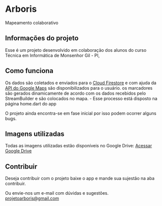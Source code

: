 # Arboris

Mapeamento colaborativo

## Informações do projeto

Esse é um projeto desenvolvido em colaboração dos alunos do curso Técnica em Informática de Monsenhor Gil - PI,

## Como funciona

Os dados são coletados e enviados para o [Cloud Firestore](https://firebase.google.com/docs/firestore?hl=pt-br) e com ajuda da [API do Google Maps](https://cloud.google.com/maps-platform/?hl=pt&utm_source=google&utm_medium=cpc&utm_campaign=FY18-Q2-global-demandgen-paidsearchonnetworkhouseads-cs-maps_contactsal_saf&utm_content=text-ad-none-none-DEV_c-CRE_320067021998-ADGP_Hybrid+%7C+AW+SEM+%7C+BKWS+~+Google+Maps+API+BMM-KWID_43700039748702552-kwd-299558370646-userloc_20100&utm_term=KW_%2Bgooglemaps%20%2Bapi-ST_%2Bgooglemaps+%2Bapi&gclid=CjwKCAjwpqv0BRABEiwA-TySwfL88I-Xmr3B3_TDUnZQGHNeuihXiifKEc0AetGALeU45unoeKyvVxoCR7QQAvD_BwE) são disponibilizados para o usuário.
os marcadores são gerados dinamicamente de acordo com os dados recebidos pelo StreamBuilder e são colocados no mapa.
    - Esse processo está disposto na página home.dart do app

O projeto ainda encontra-se em fase inicial por isso podem ocorrer alguns bugs.

## Imagens utilizadas 

Todas as imagens utilizadas estão disponíveis no Google Drive:
[Acessar Google Drive](https://drive.google.com/drive/folders/1QuQ-9eSuAs0UYsxOFNTdGnxSXXHFJKuf)


## Contribuir

Deseja contribuir com o projeto baixe o app e mande sua sujestão na aba contribuir.

Ou envie-nos um e-mail com dúvidas e sugestões. projetoarboris@gmail.com
